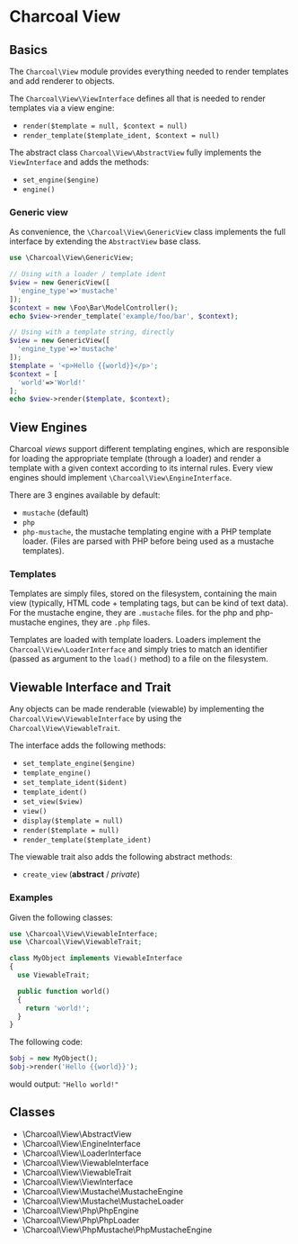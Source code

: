 Charcoal View
=============

## Basics

The `Charcoal\View` module provides everything needed to render templates and add renderer to objects.

The `Charcoal\View\ViewInterface` defines all that is needed to render templates via a view engine:
- `render($template = null, $context = null)`
- `render_template($template_ident, $context = null)`

The abstract class `Charcoal\View\AbstractView` fully implements the `ViewInterface` and adds the methods:
- `set_engine($engine)`
- `engine()`

### Generic view
As convenience, the `\Charcoal\View\GenericView` class implements the full interface by extending the `AbstractView` base class.

```php
use \Charcoal\View\GenericView;

// Using with a loader / template ident
$view = new GenericView([
  'engine_type'=>'mustache'
]);
$context = new \Foo\Bar\ModelController();
echo $view->render_template('example/foo/bar', $context);

// Using with a template string, directly
$view = new GenericView([
  'engine_type'=>'mustache'
]);
$template = '<p>Hello {{world}}</p>';
$context = [
  'world'=>'World!'
];
echo $view->render($template, $context);
```

## View Engines
Charcoal _views_ support different templating engines, which are responsible for loading the appropriate template (through a loader) and render a template with a given context according to its internal rules. Every view engines should implement `\Charcoal\View\EngineInterface`.

There are 3 engines available by default:
- `mustache` (default)
- `php`
- `php-mustache`, the mustache templating engine with a PHP template loader. (Files are parsed with PHP before being used as a mustache templates).

### Templates
Templates are simply files, stored on the filesystem, containing the main view (typically, HTML code + templating tags, but can be kind of text data). For the mustache engine, they are `.mustache` files. for the php and php-mustache engines, they are `.php` files.

Templates are loaded with template loaders. Loaders implement the `Charcoal\View\LoaderInterface` and simply tries to match an identifier (passed as argument to the `load()` method) to a file on the filesystem.

## Viewable Interface and Trait
Any objects can be made renderable (viewable) by implementing the `Charcoal\View\ViewableInterface` by using the `Charcoal\View\ViewableTrait`. 

The interface adds the following methods:
- `set_template_engine($engine)`
- `template_engine()`
- `set_template_ident($ident)`
- `template_ident()`
- `set_view($view)`
- `view()`
- `display($template = null)`
- `render($template = null)`
- `render_template($template_ident)`

The viewable trait also adds the following abstract methods:
- `create_view` (**abstract** / _private_)

### Examples
Given the following classes:
```php
use \Charcoal\View\ViewableInterface;
use \Charcoal\View\ViewableTrait;

class MyObject implements ViewableInterface
{
  use ViewableTrait;

  public function world()
  {
    return 'world!';
  }
}

```

The following code:
```php
$obj = new MyObject();
$obj->render('Hello {{world}}');
```
would output: `"Hello world!"`

## Classes
- \Charcoal\View\AbstractView
- \Charcoal\View\EngineInterface
- \Charcoal\View\LoaderInterface
- \Charcoal\View\ViewableInterface
- \Charcoal\View\ViewableTrait
- \Charcoal\View\ViewInterface
- \Charcoal\View\Mustache\MustacheEngine
- \Charcoal\View\Mustache\MustacheLoader
- \Charcoal\View\Php\PhpEngine
- \Charcoal\View\Php\PhpLoader
- \Charcoal\View\PhpMustache\PhpMustacheEngine
